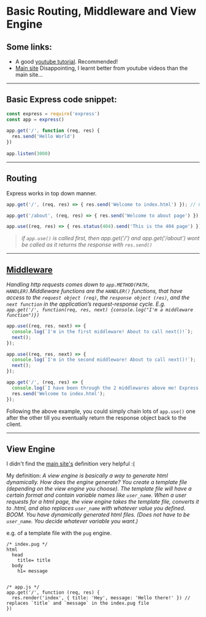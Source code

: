 # Basic Routing, Middleware and View Engine


## Some links:
- A good [youtube tutorial](https://www.youtube.com/watch?v=Lr9WUkeYSA8&list=PL4cUxeGkcC9jsz4LDYc6kv3ymONOKxwBU&index=6). Recommended!
- [Main site](https://expressjs.com/) Disappointing, I learnt better from youtube videos than the main site...

---

## Basic Express code snippet:
```javascript
const express = require('express')
const app = express()
 
app.get('/', function (req, res) {
  res.send('Hello World')
})
 
app.listen(3000)
```

---

## Routing
Express works in top down manner.
```javascript
app.get('/', (req, res) => { res.send('Welcome to index.html') }); // GET request matches root path

app.get('/about', (req, res) => { res.send('Welcome to about page') }); // GET request matches /about path

app.use((req, res) => { res.status(404).send('This is the 404 page') }); // Any METHOD, any path with match
```
> *if `app.use()` is called first, then app.get('/') and app.get('/about') wont be called as it returns the response with `res.send()`*

---

## [Middleware](https://expressjs.com/en/guide/using-middleware.html)
*Handling http requests comes down to `app.METHOD(PATH, HANDLER)`.Middleware functions are the `HANDLER()` functions, that have access to the `request object (req)`, the `response object (res)`, and the `next function` in the application’s request-response cycle. E.g. `app.get('/', function(req, res, next) {console.log("I'm a middleware function")})`*


```javascript
app.use((req, res, next) => {
  console.log(`I'm in the first middleware! About to call next()!`);
  next();
});

app.use((req, res, next) => {
  console.log(`I'm in the second middleware! About to call next()!`);
  next();
});

app.get('/', (req, res) => {
  console.log(`I have been through the 2 middlewares above me! Express is top-down!`);
  res.send('Welcome to index.html');
});
```

Following the above example, you could simply chain lots of `app.use()` one after the other till you eventually return the response object back to the client.

---

## View Engine
I didn't find the [main site's](https://expressjs.com/en/guide/using-template-engines.html) definition very helpful :(

My definition: *A view engine is basically a way to generate html dynamically. How does the engine generate? You create a template file (depending on the view engine you choose). The template file will have a certain format and contain variable names like `user_name`. When a user requests for a html page, the view engine takes the template file, converts it to .html, and also replaces `user_name` with whatever value you defined. BOOM. You have dynamically generated html files. (Does not have to be `user_name`. You decide whatever variable you want.)*

e.g. of a template file with the `pug` engine.
```
/* index.pug */
html
  head
    title= title
  body
    h1= message


/* app.js */
app.get('/', function (req, res) {
  res.render('index', { title: 'Hey', message: 'Hello there!' }) // replaces `title` and `message` in the index.pug file
})
```